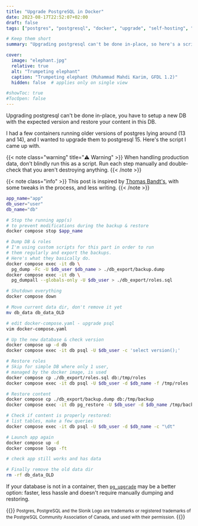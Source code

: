 ```yaml
---
title: "Upgrade PostgreSQL in Docker"
date: 2023-08-17T22:52:07+02:00
draft: false
tags: ["postgres", "postgresql", "docker", "upgrade", "self-hosting", "database"]

# Keep them short
summary: "Upgrading postgresql can't be done in-place, so here's a scripted version to help you do so."

cover:
  image: "elephant.jpg"
  relative: true
  alt: "Trumpeting elephant"
  caption: "Trumpeting elephant (Muhammad Mahdi Karim, GFDL 1.2)"
  hidden: false  # applies only on single view

#showToc: true
#TocOpen: false
---
```


Upgrading postgresql can't be done in-place, you have to setup a new DB with the expected version and restore your content in this DB.

I had a few containers running older versions of postgres lying around (13 and 14), and I wanted to upgrade them to postgresql 15. Here's the script I came up with.

{{< note class="warning" title="⚠️ Warning" >}}
When handling production data, don't blindly run this as a script. Run each step manually and double-check that you aren't destroying anything.
{{< /note >}}

{{< note class="info" >}}
This post is inspired by [Thomas Bandt's](https://thomasbandt.com/postgres-docker-major-version-upgrade), with some tweaks in the process, and less writing.
{{< /note >}}

```bash
app_name="app"
db_user="user"
db_name="db"

# Stop the running app(s)
# to prevent modifications during the backup & restore
docker compose stop $app_name

# Dump DB & roles
# I'm using custom scripts for this part in order to run
# them regularly and export the backups.
# Here's what they basically do.
docker compose exec -it db \
  pg_dump -Fc -U $db_user $db_name > ./db_export/backup.dump
docker compose exec -it db \
  pg_dumpall --globals-only -U $db_user > ./db_export/roles.sql

# Shutdown everything
docker compose down

# Move current data dir, don't remove it yet
mv db_data db_data_OLD

# edit docker-compose.yaml - upgrade psql
vim docker-compose.yaml

# Up the new database & check version
docker compose up -d db
docker compose exec -it db psql -U $db_user -c 'select version();'

# Restore roles
# Skip for simple DB where only 1 user,
# managed by the docker image, is used
docker compose cp ./db_export/roles.sql db:/tmp/roles
docker compose exec -it db psql -U $db_user -d $db_name -f /tmp/roles

# Restore content
docker compose cp ./db_export/backup.dump db:/tmp/backup
docker compose exec -it db pg_restore -U $db_user -d $db_name /tmp/backup

# Check if content is properly restored:
# list tables, make a few queries
docker compose exec -it db psql -U $db_user -d $db_name -c "\dt"

# Launch app again
docker compose up -d
docker compose logs -ft

# check app still works and has data

# Finally remove the old data dir
rm -rf db_data_OLD
```

If your database is not in a container, then [`pg_upgrade`](https://www.postgresql.org/docs/current/pgupgrade.html) may be a better option: faster, less hassle and doesn't require manually dumping and restoring.

{{<unsafe>}}
<small>
Postgres, PostgreSQL and the Slonik Logo are trademarks or registered trademarks of the PostgreSQL Community Association of Canada, and used with their permission.
</small>
{{</unsafe>}}
